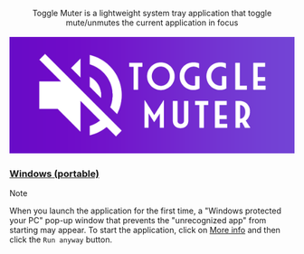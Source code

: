 <p align="center">
  Toggle Muter is a lightweight system tray application that toggle mute/unmutes the current application in focus
  <br><br><a href="https://github.com/drewmarsh/toggle-muter">
    <img src="toggle_muter_banner.png" width="598" alt="Banner">
  </a>
</p>

### [Windows (portable)](https://github.com/drewmarsh/toggle-muter/releases/download/v1.0.1/toggle-muter-v1.0.1_portable.zip)
> [!NOTE]
> When you launch the application for the first time, a "Windows protected your PC" pop-up window that prevents the "unrecognized app" from starting may appear. To start the application, click on  <ins>More info</ins> and then click the `Run anyway` button.
